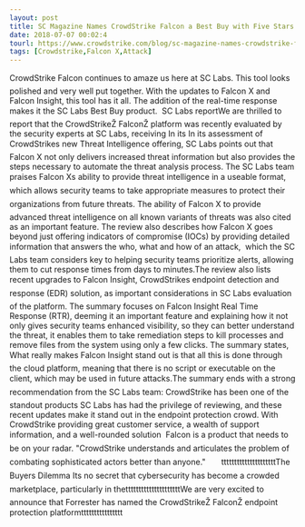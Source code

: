 ```yaml
---
layout: post
title: SC Magazine Names CrowdStrike Falcon a Best Buy with Five Stars Across All Categories
date: 2018-07-07 00:02:4
tourl: https://www.crowdstrike.com/blog/sc-magazine-names-crowdstrike-falcon-a-best-buy-with-five-stars-across-all-categories/
tags: [Crowdstrike,Falcon X,Attack]
---
```

CrowdStrike Falcon continues to amaze us here at SC Labs. This tool looks polished and very well put together. With the updates to Falcon X and Falcon Insight, this tool has it all. The addition of the real-time response makes it the SC Labs Best Buy product.  SC Labs reportWe are thrilled to report that the CrowdStrikeŽ FalconŽ platform was recently evaluated by the security experts at SC Labs, receiving In its In its assessment of CrowdStrikes new Threat Intelligence offering, SC Labs points out that Falcon X not only delivers increased threat information but also provides the steps necessary to automate the threat analysis process. The SC Labs team praises Falcon Xs ability to provide threat intelligence in a useable format, which allows security teams to take appropriate measures to protect their organizations from future threats. The ability of Falcon X to provide advanced threat intelligence on all known variants of threats was also cited as an important feature. The review also describes how Falcon X goes beyond just offering indicators of compromise (IOCs) by providing detailed information that answers the who, what and how of an attack,  which the SC Labs team considers key to helping security teams prioritize alerts, allowing them to cut response times from days to minutes.The review also lists recent upgrades to Falcon Insight, CrowdStrikes endpoint detection and response (EDR) solution, as important considerations in SC Labs evaluation of the platform. The summary focuses on Falcon Insight Real Time Response (RTR), deeming it an important feature and explaining how it not only gives security teams enhanced visibility, so they can better understand the threat, it enables them to take remediation steps to kill processes and remove files from the system using only a few clicks. The summary states, What really makes Falcon Insight stand out is that all this is done through the cloud platform, meaning that there is no script or executable on the client, which may be used in future attacks.The summary ends with a strong recommendation from the SC Labs team: CrowdStrike has been one of the standout products SC Labs has had the privilege of reviewing, and these recent updates make it stand out in the endpoint protection crowd. With CrowdStrike providing great customer service, a wealth of support information, and a well-rounded solution  Falcon is a product that needs to be on your radar. "CrowdStrike understands and articulates the problem of combating sophisticated actors better than anyone."       tttttttttttttttttttttThe Buyers Dilemma Its no secret that cybersecurity has become a crowded marketplace, particularly in thetttttttttttttttttttttWe are very excited to announce that Forrester has named the CrowdStrikeŽ FalconŽ endpoint protection platformtttttttttttttttt